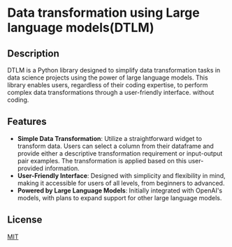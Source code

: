 
# Data transformation using Large language models(DTLM)

## Description
DTLM is a Python library designed to simplify data transformation tasks in data science projects using the power of large language models. This library enables users, regardless of their coding expertise, to perform complex data transformations through a user-friendly interface. without coding.

## Features

- **Simple Data Transformation**: Utilize a straightforward widget to transform data. Users can select a column from their dataframe and provide either a descriptive transformation requirement or input-output pair examples. The transformation is applied based on this user-provided information.
- **User-Friendly Interface**: Designed with simplicity and flexibility in mind, making it accessible for users of all levels, from beginners to advanced.
- **Powered by Large Language Models**: Initially integrated with OpenAI's models, with plans to expand support for other large language models.

## License

[MIT](https://choosealicense.com/licenses/mit/)

